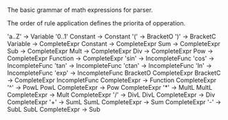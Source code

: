 The basic grammar of math expressions for parser.

The order of rule application defines the priorita of opperation.

'a..Z'				-> Variable
'0..1' Constant		-> Constant
'('					-> BracketO
')'					-> BracketC
Variable			-> CompleteExpr
Constant			-> CompleteExpr
Sum					-> CompleteExpr
Sub					-> CompleteExpr
Mult				-> CompleteExpr
Div					-> CompleteExpr
Pow					-> CompleteExpr
Function			-> CompleteExpr 
'sin'				-> IncompleteFunc
'cos'				-> IncompleteFunc
'tan'				-> IncompleteFunc
'ctan'				-> IncompleteFunc
'ln'				-> IncompleteFunc
'exp'				-> IncompleteFunc
BracketO CompleteExpr BracketC	-> CompleteExpr
IncompletFunc CompleteExpr		-> Function
CompleteExpr '^'				-> PowL
PowL CompleteExpr				-> Pow
CompleteExpr '*'				-> MultL
MultL CompleteExpr				-> Mult
CompleteExpr '/'				-> DivL
DivL CompleteExpr				-> Div
CompleteExpr '+'				-> SumL
SumL CompleteExpr				-> Sum
CompleteExpr '-'				-> SubL
SubL CompleteExpr				-> Sub
